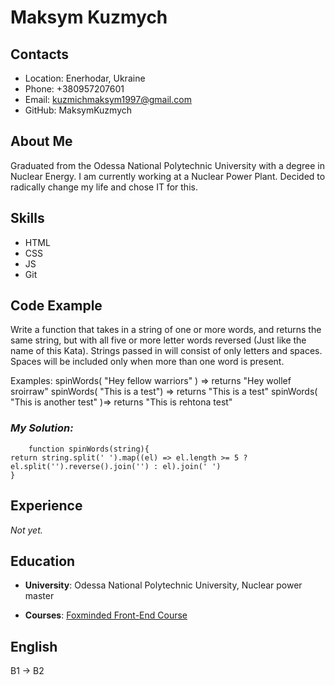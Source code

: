 # **Maksym Kuzmych**

## **Contacts**

- Location: Enerhodar, Ukraine
- Phone: +380957207601
- Email: kuzmichmaksym1997@gmail.com
- GitHub: MaksymKuzmych

## **About Me**

Graduated from the Odessa National Polytechnic University with a degree in Nuclear Energy. I am currently working at a Nuclear Power Plant. Decided to radically change my life and chose IT for this.

## **Skills**

- HTML
- CSS
- JS
- Git

## **Code Example**

Write a function that takes in a string of one or more words, and returns the same string, but with all five or more letter words reversed (Just like the name of this Kata). Strings passed in will consist of only letters and spaces. Spaces will be included only when more than one word is present.

Examples: spinWords( "Hey fellow warriors" ) => returns "Hey wollef sroirraw" spinWords( "This is a test") => returns "This is a test" spinWords( "This is another test" )=> returns "This is rehtona test"

### **_My Solution:_**

```
    function spinWords(string){
return string.split(' ').map((el) => el.length >= 5 ? el.split('').reverse().join('') : el).join(' ')
}
```

## **Experience**

_Not yet._

## **Education**

- **University**: Odessa National Polytechnic University, Nuclear power master

- **Courses**: [Foxminded Front-End Course](https://foxminded.ua)

## **English**

B1 -> B2
